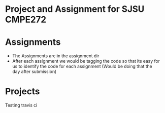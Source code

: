Project and Assignment for SJSU CMPE272
=======================================

Assignments
===========

- The Assignments are in the assignment dir
- After each assignment we would be tagging the code so that its easy for us to identify the code for each assignment (Would be doing that the day after submission)

Projects
========
Testing travis ci
